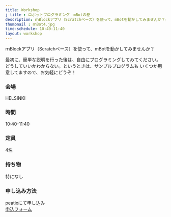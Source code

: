 ```yaml
---
title: Workshop
j-title : ロボットプログラミング　mBotの巻
description: ｍBlockアプリ（Scratchベース）を使って、mBotを動かしてみませんか？最初に、簡単な説明を行った後は、自由にプログラミングしてみてください。どうしていいかわからない。というときは、サンプルプログラムもいくつか用意してますので、お気軽にどうぞ！
thumbnail : ｍBot4.jpg
time-schedule: 10:40-11:40
layout: workshop
---
```

ｍBlockアプリ（Scratchベース）を使って、mBotを動かしてみませんか？

最初に、簡単な説明を行った後は、自由にプログラミングしてみてください。
どうしていいかわからない。というときは、サンプルプログラムも
いくつか用意してますので、お気軽にどうぞ！

### 会場
HELSINKI

### 時間
10:40-11:40

### 定員
4名

### 持ち物
特になし

### 申し込み方法
peatixにて申し込み<br>
<a href="http://ptix.at/MZ2079" role="button">申込フォーム</a>
